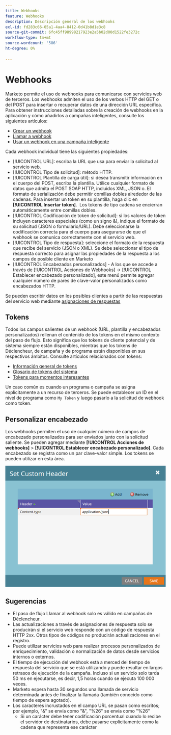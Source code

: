 ```yaml
---
title: Webhooks
feature: Webhooks
description: Descripción general de los webhooks
exl-id: fd283c66-05a1-4aa4-8412-0d41b8d1e3c8
source-git-commit: 6fc45ff98998217923e2a5b02d00d1522fe3272c
workflow-type: tm+mt
source-wordcount: '586'
ht-degree: 0%

---
```


# Webhooks

Marketo permite el uso de webhooks para comunicarse con servicios web de terceros. Los webhooks admiten el uso de los verbos HTTP del GET o del POST para insertar o recuperar datos de una dirección URL específica. Para obtener instrucciones detalladas sobre la creación de webhooks en la aplicación y cómo añadirlos a campañas inteligentes, consulte los siguientes artículos:

- [Crear un webhook](https://experienceleague.adobe.com/en/docs/marketo/using/product-docs/administration/additional-integrations/create-a-webhook)
- [Llamar a webhook](https://experienceleague.adobe.com/en/docs/marketo/using/product-docs/core-marketo-concepts/smart-campaigns/flow-actions/call-webhook)
- [Usar un webhook en una campaña inteligente](https://experienceleague.adobe.com/en/docs/marketo/using/product-docs/core-marketo-concepts/smart-campaigns/flow-actions/use-a-webhook-in-a-smart-campaign)

Cada webhook individual tiene las siguientes propiedades:

- [!UICONTROL URL]: escriba la URL que usa para enviar la solicitud al servicio web.
- [!UICONTROL Tipo de solicitud]: método HTTP.
- [!UICONTROL Plantilla de carga útil]: si desea transmitir información en el cuerpo del POST, escriba la plantilla. Utilice cualquier formato de datos que admita el POST SOAP HTTP, incluidos XML, JSON o. El formato de serialización debe permitir comillas dobles alrededor de las cadenas. Para insertar un token en su plantilla, haga clic en **[!UICONTROL Insertar token]**.  Los tokens de tipo cadena se encierran automáticamente entre comillas dobles.
- [!UICONTROL Codificación de token de solicitud]: si los valores de token incluyen caracteres especiales (como un signo &amp;), indique el formato de su solicitud (JSON o formulario/URL). Debe seleccionarse la codificación correcta para el cuerpo para asegurarse de que el webhook se comunica correctamente con el servicio web.
- [!UICONTROL Tipo de respuesta]: seleccione el formato de la respuesta que recibe del servicio (JSON o XML). Se debe seleccionar el tipo de respuesta correcto para asignar las propiedades de la respuesta a los campos de posible cliente en Marketo
- [!UICONTROL Encabezados personalizados] - A los que se accede a través de [!UICONTROL Acciones de Webhooks] -> [!UICONTROL Establecer encabezado personalizado], este menú permite agregar cualquier número de pares de clave-valor personalizados como encabezados HTTP.

Se pueden escribir datos en los posibles clientes a partir de las respuestas del servicio web mediante [asignaciones de respuestas](response-mappings.md)

## Tokens

Todos los campos salientes de un webhook (URL, plantilla y encabezados personalizados) rellenan el contenido de los tokens en el mismo contexto del paso de flujo. Esto significa que los tokens de cliente potencial y de sistema siempre están disponibles, mientras que los tokens de Déclencheur, de campaña y de programa están disponibles en sus respectivos ámbitos. Consulte artículos relacionados con tokens:

- [Información general de tokens](https://experienceleague.adobe.com/en/docs/marketo/using/product-docs/demand-generation/landing-pages/personalizing-landing-pages/tokens-overview)
- [Glosario de tokens del sistema](https://experienceleague.adobe.com/en/docs/marketo/using/product-docs/email-marketing/general/using-tokens/system-tokens-glossary)
- [Tokens para momentos interesantes](https://experienceleague.adobe.com/en/docs/marketo/using/product-docs/marketo-sales-insight/msi-for-salesforce/features/tabs-in-the-msi-panel/interesting-moments/trigger-tokens-for-interesting-moments)

Un caso común es cuando un programa o campaña se asigna explícitamente a un recurso de terceros. Se puede establecer un ID en el nivel de programa como `My Token` y luego pasarlo a la solicitud de webhook como token.

## Personalizar encabezado

Los webhooks permiten el uso de cualquier número de campos de encabezado personalizados para ser enviados junto con la solicitud saliente. Se pueden agregar mediante **[!UICONTROL Acciones de webhooks]** > **[!UICONTROL Establecer encabezado personalizado]**. Cada encabezado se registra como un par clave-valor simple. Los tokens se pueden utilizar en esta área.

![Encabezados personalizados](assets/custom-headers.png)

## Sugerencias

- El paso de flujo Llamar al webhook solo es válido en campañas de Déclencheur.
- Las actualizaciones a través de asignaciones de respuesta solo se producirán si el servicio web responde con un código de respuesta HTTP 2xx. Otros tipos de códigos no producirán actualizaciones en el registro.
- Puede utilizar servicios web para realizar procesos personalizados de enriquecimiento, validación o normalización de datos desde servicios internos o externos.
- El tiempo de ejecución del webhook está a merced del tiempo de respuesta del servicio que se está utilizando y puede resultar en largos retrasos de ejecución de la campaña. Incluso si un servicio solo tarda 50 ms en ejecutarse, es decir, 1,5 horas cuando se ejecuta 100 000 veces.
- Marketo espera hasta 30 segundos una llamada de servicio determinada antes de finalizar la llamada (también conocido como tiempo de espera agotado).
- Los caracteres incrustados en el campo URL se pasan como escritos; por ejemplo, &quot;&amp;&quot; se envía como &quot;&amp;&quot;, &quot;%26&quot; se envía como &quot;%26&quot;
   - Si un carácter debe tener codificación porcentual cuando lo recibe el servidor de destinatarios, debe pasarse explícitamente como la cadena que representa ese carácter
